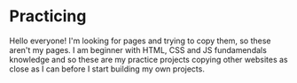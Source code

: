 # Practicing

Hello everyone!
I'm looking for pages and trying to copy them, so these aren't my pages.
I am beginner with HTML, CSS and JS fundamendals knowledge and so these are my practice projects copying other websites as close as I can before I start building my own projects.

